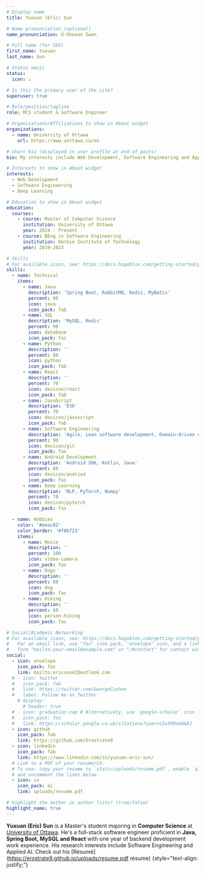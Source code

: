 ```yaml
---
# Display name
title: Yuxuan (Eric) Sun

# Name pronunciation (optional)
name_pronunciation: Ü-Shooan Swen

# Full name (for SEO)
first_name: Yuxuan
last_name: Sun

# Status emoji
status:
  icon: ☕️

# Is this the primary user of the site?
superuser: true

# Role/position/tagline
role: MCS student & Software Engineer

# Organizations/Affiliations to show in About widget
organizations:
  - name: University of Ottawa
    url: https://www.uottawa.ca/en

# Short bio (displayed in user profile at end of posts)
bio: My interests include Web Development, Software Engineering and Applied AI.

# Interests to show in About widget
interests:
  - Web Development
  - Software Engineering
  - Deep Learning

# Education to show in About widget
education:
  courses:
    - course: Master of Computer Science
      institution: University of Ottawa
      year: 2024 - Present
    - course: BEng in Software Engineering
      institution: Harbin Institute of Technology
      year: 2019-2023

# Skills
# For available icons, see: https://docs.hugoblox.com/getting-started/page-builder/#icons
skills:
  - name: Technical
    items:
      - name: Java
        description: 'Spring Boot, RabbitMQ, Redis, MyBatis'
        percent: 90
        icon: java
        icon_pack: fab
      - name: SQL
        description: 'MySQL, Redis'
        percent: 90
        icon: database
        icon_pack: fas
      - name: Python
        description: ''
        percent: 80
        icon: python
        icon_pack: fab
      - name: React
        description: ''
        percent: 70
        icon: devicon/react
        icon_pack: fab
      - name: JavaScript
        description: 'ES6'
        percent: 70
        icon: devicon/javascript
        icon_pack: fab
      - name: Software Engineering
        description: 'Agile, Lean software development, Domain-driven design'
        percent: 90
        icon: devicon/git
        icon_pack: fas
      - name: Android Development
        description: 'Android SDK, Kotlin, Java'
        percent: 60
        icon: devicon/andriod
        icon_pack: fas
      - name: Deep Learning
        description: 'NLP, PyTorch, Numpy'
        percent: 70
        icon: devicon/pytorch
        icon_pack: fas

  - name: Hobbies
    color: '#eeac02'
    color_border: '#f0bf23'
    items:
      - name: Movie
        description: ''
        percent: 100
        icon: video-camera
        icon_pack: fas
      - name: Dogs
        description: ''
        percent: 80
        icon: dog
        icon_pack: fas
      - name: Hiking
        description: ''
        percent: 60
        icon: person-hiking
        icon_pack: fas

# Social/Academic Networking
# For available icons, see: https://docs.hugoblox.com/getting-started/page-builder/#icons
#   For an email link, use "fas" icon pack, "envelope" icon, and a link in the
#   form "mailto:your-email@example.com" or "/#contact" for contact widget.
social:
  - icon: envelope
    icon_pack: fas
    link: mailto:ericsun42@outlook.com
  # - icon: twitter
  #   icon_pack: fab
  #   link: https://twitter.com/GeorgeCushen
  #   label: Follow me on Twitter
    # display:
      # header: true
  # - icon: graduation-cap # Alternatively, use `google-scholar` icon from `ai` icon pack
  #   icon_pack: fas
  #   link: https://scholar.google.co.uk/citations?user=sIwtMXoAAAAJ
  - icon: github
    icon_pack: fab
    link: https://github.com/Erostrate9
  - icon: linkedin
    icon_pack: fab
    link: https://www.linkedin.com/in/yuxuan-eric-sun/
  # Link to a PDF of your resume/CV.
  # To use: copy your resume to `static/uploads/resume.pdf`, enable `ai` icons in `params.yaml`,
  # and uncomment the lines below.
  - icon: cv
    icon_pack: ai
    link: uploads/resume.pdf

# Highlight the author in author lists? (true/false)
highlight_name: true
---
```


**Yuxuan (Eric) Sun** is a Master's student majoring in **Computer Science** at [University of Ottawa](https://service.scs.carleton.ca/ocics/about "OCICS"). He's a full-stack software engineer proficient in **Java, Spring Boot, MySQL and React** with one year of backend development work experience. His research interests include Software Engineering and Applied AI. Check out his [Résumé](https://erostrate9.github.io/uploads/resume.pdf resume)
{style="text-align: justify;"}
